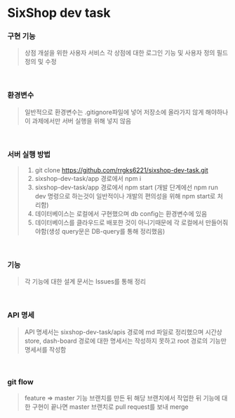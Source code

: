 # SixShop dev task

### 구현 기능

> 상점 개설을 위한 사용자 서비스
> 각 상점에 대한 로그인 기능 및 사용자 정의 필드 정의 및 수정

<br>

### 환경변수

> 일반적으로 환경변수는 .gitignore파일에 넣어 저장소에 올라가지 않게 해야하나 이 과제에서만 서버 실행을 위해 넣지 않음

<br>

### 서버 실행 방법

> 1. git clone https://github.com/rrgks6221/sixshop-dev-task.git
> 2. sixshop-dev-task/app 경로에서 npm i
> 3. sixshop-dev-task/app 경로에서 npm start (개발 단계에선 npm run dev 명령으로 하는것이 일반적이나 개발의 편의성을 위해 npm start로 처리함)
> 4. 데이터베이스는 로컬에서 구현했으며 db config는 환경변수에 있음
> 5. 데이터베이스를 클라우드로 배포한 것이 아니기때문에 각 로컬에서 만들어줘야함(생성 query문은 DB-query를 통해 정리했음)

<br>

### 기능

> 각 기능에 대한 설계 문서는 Issues를 통해 정리

<br>

### API 명세

> API 명세서는 sixshop-dev-task/apis 경로에 md 파일로 정리했으며 시간상 store, dash-board 경로에 대한 명세서는 작성하지 못하고 root 경로의 기능만 명세서를 작성함

<br>

### git flow

> feature => master
> 기능 브랜치를 만든 뒤 해당 브랜치에서 작업한 뒤 기능에 대한 구현이 끝나면 master 브랜치로 pull request를 보내 merge
